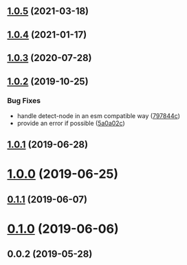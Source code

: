 ## [1.0.5](https://github.com/theKashey/use-sidecar/compare/v1.0.4...v1.0.5) (2021-03-18)

## [1.0.4](https://github.com/theKashey/use-sidecar/compare/v1.0.3...v1.0.4) (2021-01-17)

## [1.0.3](https://github.com/theKashey/use-sidecar/compare/v1.0.2...v1.0.3) (2020-07-28)

## [1.0.2](https://github.com/theKashey/use-sidecar/compare/v1.0.1...v1.0.2) (2019-10-25)

### Bug Fixes

- handle detect-node in an esm compatible way ([797844c](https://github.com/theKashey/use-sidecar/commit/797844c75dab2219e9c491986c1f48c301a9d81a))
- provide an error if possible ([5a0a02c](https://github.com/theKashey/use-sidecar/commit/5a0a02c8b3ba804ef967a9844ddc8d450253ad44))

## [1.0.1](https://github.com/theKashey/use-sidecar/compare/v1.0.0...v1.0.1) (2019-06-28)

# [1.0.0](https://github.com/theKashey/use-sidecar/compare/v0.1.1...v1.0.0) (2019-06-25)

## [0.1.1](https://github.com/theKashey/use-sidecar/compare/v0.1.0...v0.1.1) (2019-06-07)

# [0.1.0](https://github.com/theKashey/use-sidecar/compare/v0.0.2...v0.1.0) (2019-06-06)

## 0.0.2 (2019-05-28)
